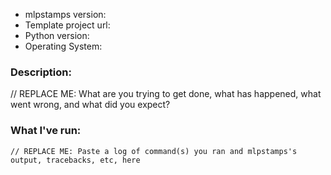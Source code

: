 * mlpstamps version:
* Template project url:
* Python version:
* Operating System:

### Description:

// REPLACE ME: What are you trying to get done, what has happened, what went wrong, and what did you expect?

### What I've run:

```
// REPLACE ME: Paste a log of command(s) you ran and mlpstamps's output, tracebacks, etc, here
```
